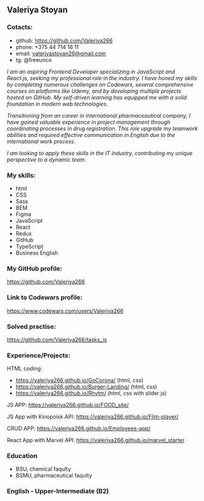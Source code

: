 ## Valeriya Stoyan
### Cotacts:
* github: https://github.com/Valeriya266
* phone: +375 44 714 16 11
* email: valeriyastoyan26@gmail.com
* tg: @freeunco

*I am an aspiring Frontend Developer specializing in JavaScript and React.js, seeking my professional role in the industry. I have honed my skills by completing numerous challenges on Codewars, several comprehensive courses on platforms like Udemy, and by developing multiple projects hosted on GitHub. My self-driven learning has equipped me with a solid foundation in modern web technologies.*

*Transitioning from an career in  international pharmaceautical company, I have gained valuable experience in project management through coordinating  processes in drug registration. This role upgrade my teamwork abilities and required effective communication in English due to the international work process.* 

*I am looking to apply these skills in the IT industry, contributing my unique perspective to a dynamic team.*  

### My skills:
* html
* CSS
* Sass
* BEM
* Figma
* JavaScript
* React
* Redux
* GitHub
* TypeScript
* Business English

### My GitHub profile: 
https://github.com/Valeriya266

### Link to Codewars profile:
https://www.codewars.com/users/Valeriya266

### Solved practise:
https://github.com/Valeriya266/tasks_js

### Experience/Projects:
HTML coding:
* https://valeriya266.github.io/GoCorona/ (html, css)
* https://valeriya266.github.io/Burger-Landing/  (html, css)
* https://valeriya266.github.io/Rhytm/ (html, css with slider js)

JS APP:
https://valeriya266.github.io/FOOD_site/

JS App with Kinopoisk API:
https://valeriya266.github.io/Film-player/

CRUD APP:
https://valeriya266.github.io/Employees-app/

React App with Marvel API:
https://valeriya266.github.io/marvel_starter

### Education
* BSU, chemical faqulty
* BSMU, pharmaceutical faqulty

### English - Upper-Intermediate (B2)
